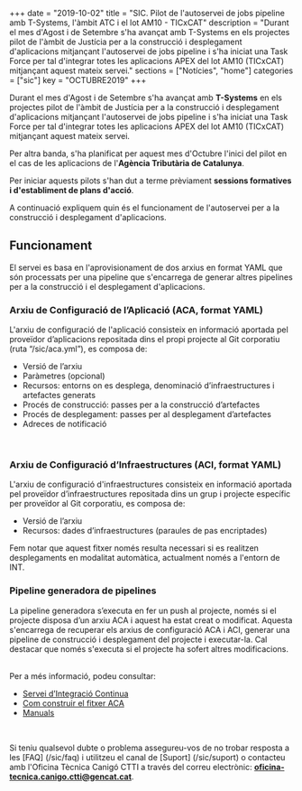+++
date        = "2019-10-02"
title       = "SIC. Pilot de l'autoservei de jobs pipeline amb T-Systems, l'àmbit ATC i el lot AM10 - TICxCAT"
description = "Durant el mes d'Agost i de Setembre s'ha avançat amb T-Systems en els projectes pilot de l'àmbit de Justícia per a la construcció i desplegament d'aplicacions mitjançant l'autoservei de jobs pipeline i s'ha iniciat una Task Force per tal d'integrar totes les aplicacions APEX del lot AM10 (TICxCAT) mitjançant aquest mateix servei."
sections    = ["Notícies", "home"]
categories  = ["sic"]
key         = "OCTUBRE2019"
+++

Durant el mes d'Agost i de Setembre s'ha avançat amb **T-Systems** en els projectes pilot de l'àmbit de Justícia per a la construcció i desplegament d'aplicacions mitjançant l'autoservei de jobs pipeline i s'ha iniciat una Task Force per tal d'integrar totes les aplicacions APEX del lot AM10 (TICxCAT) mitjançant aquest mateix servei.

Per altra banda, s'ha planificat per aquest mes d'Octubre l'inici del pilot en el cas de les aplicacions de l'**Agència Tributària de Catalunya**.

Per iniciar aquests pilots s'han dut a terme prèviament **sessions formatives i d'establiment de plans d'acció**.

A continuació expliquem quin és el funcionament de l'autoservei per a la construcció i desplegament d'aplicacions.

## Funcionament

El servei es basa en l'aprovisionament de dos arxius en format YAML que són processats per una pipeline que s'encarrega de generar altres pipelines per a la construcció i el desplegament d'aplicacions.

### Arxiu de Configuració de l’Aplicació (ACA, format YAML)
L'arxiu de configuració de l'aplicació consisteix en informació aportada pel proveïdor d’aplicacions repositada dins el propi projecte al Git corporatiu (ruta “/sic/aca.yml”), es composa de:

* Versió de l’arxiu
* Paràmetres (opcional)
* Recursos: entorns on es desplega, denominació d’infraestructures i artefactes generats
* Procés de construcció: passes per a la construcció d’artefactes
* Procés de desplegament: passes per al desplegament d’artefactes
* Adreces de notificació
<br/>

### Arxiu de Configuració d’Infraestructures (ACI, format YAML)
L'arxiu de configuració d'infraestructures consisteix en informació aportada pel proveïdor d’infraestructures repositada dins un grup i projecte específic per proveïdor al Git corporatiu, es composa de:

* Versió de l’arxiu
* Recursos: dades d’infraestructures (paraules de pas encriptades)

Fem notar que aquest fitxer només resulta necessari si es realitzen desplegaments en modalitat automàtica, actualment només a l'entorn de INT.
<br/>

### Pipeline generadora de pipelines
La pipeline generadora s’executa en fer un push al projecte, només si el projecte disposa d’un arxiu ACA i aquest ha estat creat o modificat. Aquesta s'encarrega de recuperar els arxius de configuració ACA i ACI, generar una pipeline de construcció i desplegament del projecte i executar-la. Cal destacar que només s'executa si el projecte ha sofert altres modificacions.
<br/>


<br/>
Per a més informació, podeu consultar:

* [Servei d’Integració Continua](/sic-serveis/ci/)
* [Com construir el fitxer ACA](/sic-welcome-pack/fitxer-aca/)
* [Manuals](/sic/manuals/)

<br/>

Si teniu qualsevol dubte o problema assegureu-vos de no trobar resposta a les [FAQ] (/sic/faq) i utilitzeu el canal de [Suport] (/sic/suport) o contacteu amb l'Oficina Tècnica Canigó CTTI a través del correu electrònic: **oficina-tecnica.canigo.ctti@gencat.cat**.
